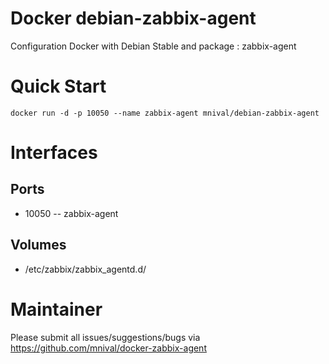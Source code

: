 Docker debian-zabbix-agent
============

Configuration Docker with Debian Stable and package : zabbix-agent

Quick Start
===========
    docker run -d -p 10050 --name zabbix-agent mnival/debian-zabbix-agent

Interfaces
===========

Ports
-------

* 10050 -- zabbix-agent

Volumes
-------

* /etc/zabbix/zabbix_agentd.d/

Maintainer
==========

Please submit all issues/suggestions/bugs via
https://github.com/mnival/docker-zabbix-agent
